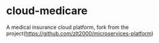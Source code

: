 # cloud-medicare
A medical insurance cloud platform, fork from the project(https://github.com/zlt2000/microservices-platform)
